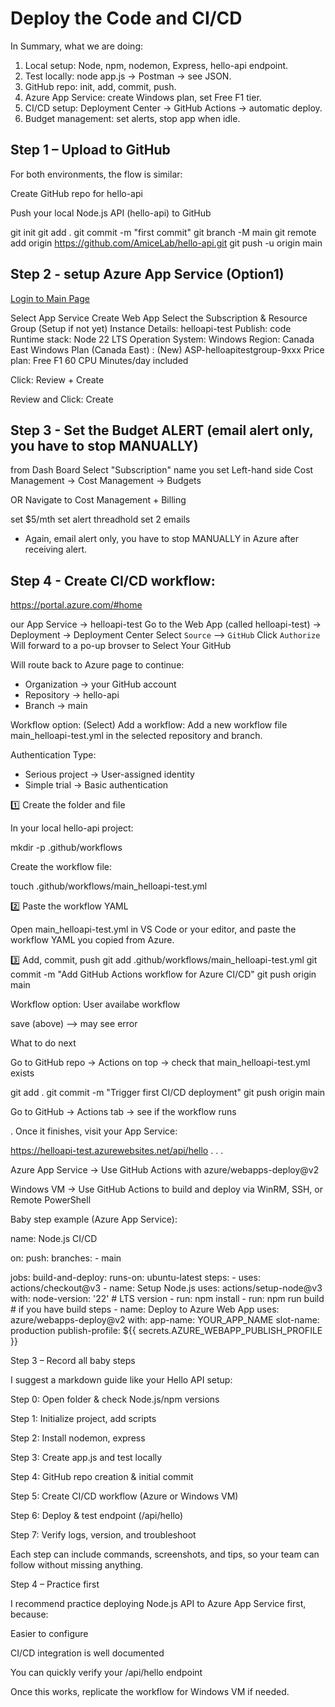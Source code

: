 # Deploy the Code and CI/CD

In Summary, what we are doing:

1. Local setup: Node, npm, nodemon, Express, hello-api endpoint.
2. Test locally: node app.js → Postman → see JSON.
3. GitHub repo: init, add, commit, push.
4. Azure App Service: create Windows plan, set Free F1 tier.
5. CI/CD setup: Deployment Center → GitHub Actions → automatic deploy.
6. Budget management: set alerts, stop app when idle.

## Step 1 – Upload to GitHub

For both environments, the flow is similar:

Create GitHub repo for hello-api

Push your local Node.js API (hello-api) to GitHub

git init
git add .
git commit -m "first commit"
git branch -M main
git remote add origin https://github.com/AmiceLab/hello-api.git
git push -u origin main

## Step 2 - setup Azure App Service (Option1)

[Login to Main Page](https://portal.azure.com/#home)

Select App Service
Create Web App
Select the Subscription & Resource Group (Setup if not yet)
Instance Details: helloapi-test
Publish: code
Runtime stack: Node 22 LTS
Operation System: Windows
Region: Canada East
Windows Plan (Canada East) : (New) ASP-helloapitestgroup-9xxx
Price plan: Free F1 60 CPU Minutes/day included

Click: Review + Create

Review and Click: Create

## Step 3 - Set the Budget ALERT (email alert only, you have to stop MANUALLY)

from Dash Board
Select "Subscription" name you set
Left-hand side Cost Management
-> Cost Management
-> Budgets

OR Navigate to Cost Management + Billing

set $5/mth
set alert threadhold
set 2 emails

- Again, email alert only, you have to stop MANUALLY in Azure after receiving alert.

## Step 4 - Create CI/CD workflow:

https://portal.azure.com/#home

our App Service -> helloapi-test
Go to the Web App (called helloapi-test) -> Deployment -> Deployment Center
Select `Source` --> `GitHub`
Click `Authorize`
Will forward to a po-up brovser to Select Your GitHub

Will route back to Azure page to continue:

- Organization → your GitHub account
- Repository → hello-api
- Branch → main

Workflow option: (Select) Add a workflow: Add a new workflow file main_helloapi-test.yml in the selected repository and branch.

Authentication Type:

- Serious project -> User-assigned identity
- Simple trial -> Basic authentication

1️⃣ Create the folder and file

In your local hello-api project:

mkdir -p .github/workflows

Create the workflow file:

touch .github/workflows/main_helloapi-test.yml

2️⃣ Paste the workflow YAML

Open main_helloapi-test.yml in VS Code or your editor, and paste the workflow YAML you copied from Azure.

3️⃣ Add, commit, push
git add .github/workflows/main_helloapi-test.yml
git commit -m "Add GitHub Actions workflow for Azure CI/CD"
git push origin main

Workflow option: User availabe workflow

save (above) --> may see error

What to do next

Go to GitHub repo → Actions on top → check that main_helloapi-test.yml exists

git add .
git commit -m "Trigger first CI/CD deployment"
git push origin main

Go to GitHub → Actions tab → see if the workflow runs

.
Once it finishes, visit your App Service:

https://helloapi-test.azurewebsites.net/api/hello
.
.
.

Azure App Service → Use GitHub Actions with azure/webapps-deploy@v2

Windows VM → Use GitHub Actions to build and deploy via WinRM, SSH, or Remote PowerShell

Baby step example (Azure App Service):

name: Node.js CI/CD

on:
push:
branches: - main

jobs:
build-and-deploy:
runs-on: ubuntu-latest
steps: - uses: actions/checkout@v3 - name: Setup Node.js
uses: actions/setup-node@v3
with:
node-version: '22' # LTS version - run: npm install - run: npm run build # if you have build steps - name: Deploy to Azure Web App
uses: azure/webapps-deploy@v2
with:
app-name: YOUR_APP_NAME
slot-name: production
publish-profile: ${{ secrets.AZURE_WEBAPP_PUBLISH_PROFILE }}

Step 3 – Record all baby steps

I suggest a markdown guide like your Hello API setup:

Step 0: Open folder & check Node.js/npm versions

Step 1: Initialize project, add scripts

Step 2: Install nodemon, express

Step 3: Create app.js and test locally

Step 4: GitHub repo creation & initial commit

Step 5: Create CI/CD workflow (Azure or Windows VM)

Step 6: Deploy & test endpoint (/api/hello)

Step 7: Verify logs, version, and troubleshoot

Each step can include commands, screenshots, and tips, so your team can follow without missing anything.

Step 4 – Practice first

I recommend practice deploying Node.js API to Azure App Service first, because:

Easier to configure

CI/CD integration is well documented

You can quickly verify your /api/hello endpoint

Once this works, replicate the workflow for Windows VM if needed.
